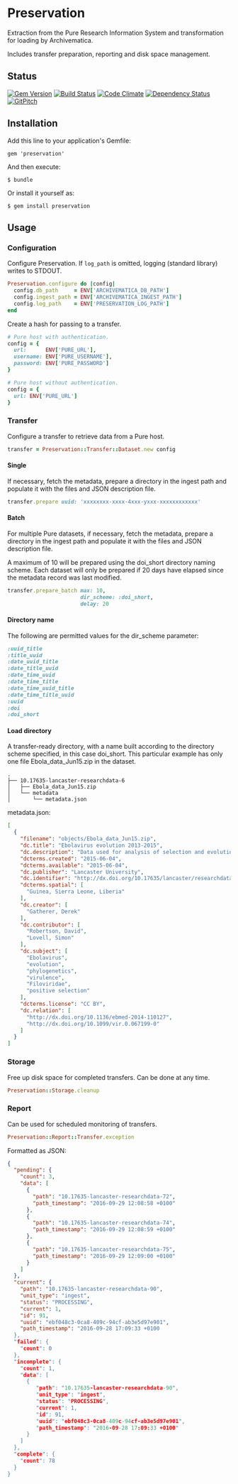 # Preservation

Extraction from the Pure Research Information System and transformation for
loading by Archivematica.

Includes transfer preparation, reporting and disk space management.

## Status

[![Gem Version](https://badge.fury.io/rb/preservation.svg)](https://badge.fury.io/rb/preservation)
[![Build Status](https://semaphoreci.com/api/v1/aalbinclark/preservation/branches/master/badge.svg)](https://semaphoreci.com/aalbinclark/preservation)
[![Code Climate](https://codeclimate.com/github/lulibrary/preservation/badges/gpa.svg)](https://codeclimate.com/github/lulibrary/preservation)
[![Dependency Status](https://www.versioneye.com/user/projects/5899e0d11e07ae0043969771/badge.svg?style=flat-square)](https://www.versioneye.com/user/projects/5899e0d11e07ae0043969771)
[![GitPitch](https://gitpitch.com/assets/badge.svg)](https://gitpitch.com/lulibrary/preservation)

## Installation

Add this line to your application's Gemfile:

    gem 'preservation'

And then execute:

    $ bundle

Or install it yourself as:

    $ gem install preservation

## Usage

### Configuration

Configure Preservation. If ```log_path``` is omitted, logging (standard library)
writes to STDOUT.

```ruby
Preservation.configure do |config|
  config.db_path     = ENV['ARCHIVEMATICA_DB_PATH']
  config.ingest_path = ENV['ARCHIVEMATICA_INGEST_PATH']
  config.log_path    = ENV['PRESERVATION_LOG_PATH']
end
```

Create a hash for passing to a transfer.

```ruby
# Pure host with authentication.
config = {
  url:      ENV['PURE_URL'],
  username: ENV['PURE_USERNAME'],
  password: ENV['PURE_PASSWORD']
}
```

```ruby
# Pure host without authentication.
config = {
  url: ENV['PURE_URL']
}
```

### Transfer

Configure a transfer to retrieve data from a Pure host.

```ruby
transfer = Preservation::Transfer::Dataset.new config
```

#### Single

If necessary, fetch the metadata, prepare a directory in the ingest path and
populate it with the files and JSON description file.

```ruby
transfer.prepare uuid: 'xxxxxxxx-xxxx-4xxx-yxxx-xxxxxxxxxxxx'
```

#### Batch

For multiple Pure datasets, if necessary, fetch the metadata, prepare a
directory in the ingest path and populate it with the files and JSON description
file.

A maximum of 10 will be prepared using the doi_short directory naming scheme.
Each dataset will only be prepared if 20 days have elapsed since the metadata
record was last modified.

```ruby
transfer.prepare_batch max: 10,
                       dir_scheme: :doi_short,
                       delay: 20
```

#### Directory name

The following are permitted values for the dir_scheme parameter:

```ruby
:uuid_title
:title_uuid
:date_uuid_title
:date_title_uuid
:date_time_uuid
:date_time_title
:date_time_uuid_title
:date_time_title_uuid
:uuid
:doi
:doi_short
```

#### Load directory

A transfer-ready directory, with a name built according to the directory scheme
specified, in this case doi_short. This particular example has only one file
Ebola_data_Jun15.zip in the dataset.
```
.
├── 10.17635-lancaster-researchdata-6
│   ├── Ebola_data_Jun15.zip
│   └── metadata
│       └── metadata.json
```

metadata.json:

```json
[
  {
    "filename": "objects/Ebola_data_Jun15.zip",
    "dc.title": "Ebolavirus evolution 2013-2015",
    "dc.description": "Data used for analysis of selection and evolutionary rate in Zaire Ebolavirus variant Makona",
    "dcterms.created": "2015-06-04",
    "dcterms.available": "2015-06-04",
    "dc.publisher": "Lancaster University",
    "dc.identifier": "http://dx.doi.org/10.17635/lancaster/researchdata/6",
    "dcterms.spatial": [
      "Guinea, Sierra Leone, Liberia"
    ],
    "dc.creator": [
      "Gatherer, Derek"
    ],
    "dc.contributor": [
      "Robertson, David",
      "Lovell, Simon"
    ],
    "dc.subject": [
      "Ebolavirus",
      "evolution",
      "phylogenetics",
      "virulence",
      "Filoviridae",
      "positive selection"
    ],
    "dcterms.license": "CC BY",
    "dc.relation": [
      "http://dx.doi.org/10.1136/ebmed-2014-110127",
      "http://dx.doi.org/10.1099/vir.0.067199-0"
    ]
  }
]
```

### Storage

Free up disk space for completed transfers. Can be done at any time.

```ruby
Preservation::Storage.cleanup
```

### Report

Can be used for scheduled monitoring of transfers.

```ruby
Preservation::Report::Transfer.exception
```

Formatted as JSON:

```json
{
  "pending": {
    "count": 3,
    "data": [
      {
        "path": "10.17635-lancaster-researchdata-72",
        "path_timestamp": "2016-09-29 12:08:58 +0100"
      },
      {
        "path": "10.17635-lancaster-researchdata-74",
        "path_timestamp": "2016-09-29 12:08:59 +0100"
      },
      {
        "path": "10.17635-lancaster-researchdata-75",
        "path_timestamp": "2016-09-29 12:09:00 +0100"
      }
    ]
  },
  "current": {
    "path": "10.17635-lancaster-researchdata-90",
    "unit_type": "ingest",
    "status": "PROCESSING",
    "current": 1,
    "id": 91,
    "uuid": "ebf048c3-0ca8-409c-94cf-ab3e5d97e901",
    "path_timestamp": "2016-09-28 17:09:33 +0100
  },
  "failed": {
    "count": 0
  },
  "incomplete": {
    "count": 1,
    "data": [
      {
         "path": "10.17635-lancaster-researchdata-90",
         "unit_type": "ingest",
         "status": "PROCESSING",
         "current": 1,
         "id": 91,
         "uuid": "ebf048c3-0ca8-409c-94cf-ab3e5d97e901",
         "path_timestamp": "2016-09-28 17:09:33 +0100"
      }
    ]
  },
  "complete": {
    "count": 78
  }
}
```